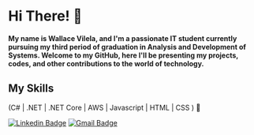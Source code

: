  <h1>Hi There! 👋</h1>
 <h4>My name is Wallace Vilela, and I'm a passionate IT student currently pursuing my third period of graduation in Analysis and Development of Systems. Welcome to my GitHub, here I'll be presenting my projects, codes, and other contributions to the world of technology.</h4>

## My Skills
(C# | .NET | .NET Core  | AWS | Javascript | HTML | CSS ) 🚀

[![Linkedin Badge](https://img.shields.io/badge/-LinkedIn-6633cc?style=flat-square&logo=Linkedin&logoColor=white&link=https://www.linkedin.com/in/wallace-vilela-538728247/)](https://www.linkedin.com/in/wallace-vilela-538728247/)
[![Gmail Badge](https://img.shields.io/badge/-wallace.vilela9@gmail.com-6633cc?style=flat-square&logo=Gmail&logoColor=white&link=mailto:wallace.vilela9@gmail.com)](mailto:wallace.vilela9@gmail.com)

